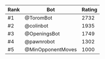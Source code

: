 Rank|Bot|Rating
---|---|---
#1|@ToromBot|2732
#2|@colinbot|1935
#3|@OpeningsBot|1749
#4|@pawnrobot|1302
#5|@MinOpponentMoves|1000
